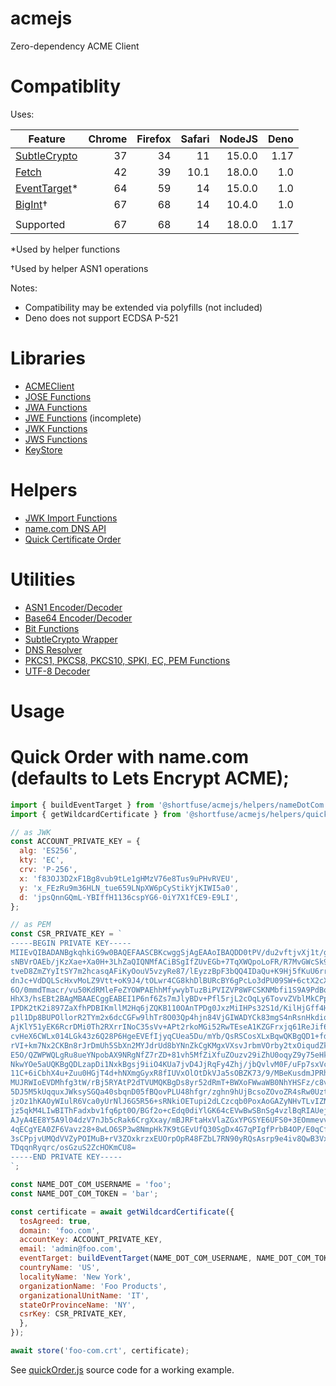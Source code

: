 # acmejs

Zero-dependency ACME Client

# Compatiblity

Uses:

| Feature                                                                                            | Chrome | Firefox | Safari | NodeJS | Deno |
| -------------------------------------------------------------------------------------------------- | -----: | ------: | -----: | -----: | ---: |
| [SubtleCrypto](https://developer.mozilla.org/en-US/docs/Web/API/SubtleCrypto)                      |     37 |      34 |     11 | 15.0.0 | 1.17 |
| [Fetch](https://developer.mozilla.org/en-US/docs/Web/API/Fetch)                                    |     42 |      39 |   10.1 | 18.0.0 |  1.0 |
| [EventTarget](https://developer.mozilla.org/en-US/docs/Web/API/EventTarget/EventTarget)*           |     64 |      59 |     14 | 15.0.0 |  1.0 |
| [BigInt](https://developer.mozilla.org/en-US/docs/Web/JavaScript/Reference/Global_Objects/BigInt)† |     67 |      68 |     14 | 10.4.0 |  1.0 |
|                                                                                                    |        |         |        |        |      |
| Supported                                                                                          |     67 |      68 |     14 | 18.0.0 | 1.17 |

*Used by helper functions

†Used by helper ASN1 operations

Notes:

* Compatibility may be extended via polyfills (not included)
* Deno does not support ECDSA P-521


# Libraries

* [ACMEClient](./lib/ACMEAgent.js)
* [JOSE Functions](./lib/jose.js)
* [JWA Functions](./lib/jwa.js)
* [JWE Functions](./lib/jwe.js) (incomplete)
* [JWK Functions](./lib/jwk.js)
* [JWS Functions](./lib/jws.js)
* [KeyStore](./lib/KeyStore.js)

# Helpers

* [JWK Import Functions](./helpers/jwkImporter.js)
* [name.com DNS API](./lib/nameDotCom.js)
* [Quick Certificate Order](./lib/quickOrder.js)

# Utilities

 * [ASN1 Encoder/Decoder](./utils/asn1.js)
 * [Base64 Encoder/Decoder](./utils/base64.js)
 * [Bit Functions](./utils/bit.js)
 * [SubtleCrypto Wrapper](./utils/crypto.js)
 * [DNS Resolver](./utils/dns.js)
 * [PKCS1, PKCS8, PKCS10, SPKI, EC, PEM Functions](./utils/certificate.js)
 * [UTF-8 Decoder](./utils/utf8.js)

# Usage


# Quick Order with name.com (defaults to Lets Encrypt ACME);

````js
import { buildEventTarget } from '@shortfuse/acmejs/helpers/nameDotCom.js';
import { getWildcardCertificate } from '@shortfuse/acmejs/helpers/quickOrder.js';

// as JWK
const ACCOUNT_PRIVATE_KEY = {
  alg: 'ES256',
  kty: 'EC',
  crv: 'P-256',
  x: 'f83OJ3D2xF1Bg8vub9tLe1gHMzV76e8Tus9uPHvRVEU',
  y: 'x_FEzRu9m36HLN_tue659LNpXW6pCyStikYjKIWI5a0',
  d: 'jpsQnnGQmL-YBIffH1136cspYG6-0iY7X1fCE9-E9LI',
};

// as PEM
const CSR_PRIVATE_KEY = `
-----BEGIN PRIVATE KEY-----
MIIEvQIBADANBgkqhkiG9w0BAQEFAASCBKcwggSjAgEAAoIBAQDD0tPV/du2vftjvXj1t/gXTK39
sNBVrOAEb/jKzXae+Xa0H+3LhZaQIQNMfACiBSgIfZUvEGb+7TqXWQpoLoFR/R7MvGWcSk98JyrV
tveD8ZmZYyItSY7m2hcasqAFiKyOouV5vzyRe87/lEyzzBpF3bQQ4IDaQu+K9Hj5fKuU6rrOeOhs
dnJc+VdDQLScHxvMoLZ9Vtt+oK9J4/tOLwr4CG8khDlBURcBY6gPcLo3dPU09SW+6ctX2cX4mkXx
6O/0mmdTmacr/vu50KdRMleFeZYOWPAEhhMfywybTuzBiPVIZVP8WFCSKNMbfi1S9A9PdBqnebww
HhX3/hsEBt2BAgMBAAECggEABEI1P6nf6Zs7mJlyBDv+Pfl5rjL2cOqLy6TovvZVblMkCPpJyFuN
IPDK2tK2i897ZaXfhPDBIKmllM2Hq6jZQKB110OAnTPDg0JxzMiIHPs32S1d/KilHjGff4Hjd4NX
p1l1Dp8BUPOllorR2TYm2x6dcCGFw9lhTr8O03Qp4hjn84VjGIWADYCk83mgS4nRsnHkdiqYnWx1
AjKlY51yEK6RcrDMi0Th2RXrrINoC35sVv+APt2rkoMGi52RwTEseA1KZGFrxjq61ReJif6p2VXE
cvHeX6CWLx014LGk43z6Q28P6HgeEVEfIjyqCUea5Du/mYb/QsRSCosXLxBqwQKBgQD1+fdC9ZiM
rVI+km7Nx2CKBn8rJrDmUh5SbXn2MYJdrUd8bYNnZkCgKMgxVXsvJrbmVOrby2txOiqudZkk5mD3
E5O/QZWPWQLgRu8ueYNpobAX9NRgNfZ7rZD+81vh5MfZiXfuZOuzv29iZhU0oqyZ9y75eHkLdrer
NkwYOe5aUQKBgQDLzapDi1NxkBgsj9iiO4KUa7jvD4JjRqFy4Zhj/jbQvlvM0F/uFp7sxVcHGx4r
11C+6iCbhX4u+Zuu0HGjT4d+hNXmgGyxR8fIUVxOlOtDkVJa5sOBZK73/9/MBeKusdmJPRhalZQf
MUJRWIoEVDMhfg3tW/rBj5RYAtP2dTVUMQKBgDs8yr52dRmT+BWXoFWwaWB0NhYHSFz/c8v4D4Ip
5DJ5M5kUqquxJWksySGQa40sbqnD05fBQovPLU48hfgr/zghn9hUjBcsoZOvoZR4sRw0UztBvA+7
jzOz1hKAOyWIulR6Vca0yUrNlJ6G5R56+sRNkiOETupi2dLCzcqb0PoxAoGAZyNHvTLvIZN4iGSr
jz5qkM4LIwBIThFadxbv1fq6pt0O/BGf2o+cEdq0diYlGK64cEVwBwSBnSg4vzlBqRIAUejLjwED
AJyA4EE8Y5A9l04dzV7nJb5cRak6CrgXxay/mBJRFtaHxVlaZGxYPGSYE6UFS0+3EOmmevvDZQBf
4qECgYEA0ZF6Vavz28+8wLO6SP3w8NmpHk7K9tGEvUfQ30SgDx4G7qPIgfPrbB4OP/E0qCfsIImi
3sCPpjvUMQdVVZyPOIMuB+rV3ZOxkrzxEUOrpOpR48FZbL7RN90yRQsAsrp9e4iv8QwB3VxLe7X0
TDqqnRyqrc/osGzuS2ZcHOKmCU8=
-----END PRIVATE KEY-----
`;

const NAME_DOT_COM_USERNAME = 'foo';
const NAME_DOT_COM_TOKEN = 'bar';

const certificate = await getWildcardCertificate({
  tosAgreed: true,
  domain: 'foo.com',
  accountKey: ACCOUNT_PRIVATE_KEY,
  email: 'admin@foo.com',
  eventTarget: buildEventTarget(NAME_DOT_COM_USERNAME, NAME_DOT_COM_TOKEN),
  countryName: 'US',
  localityName: 'New York',
  organizationName: 'Foo Products',
  organizationalUnitName: 'IT',
  stateOrProvinceName: 'NY',
  csrKey: CSR_PRIVATE_KEY,
  },
});

await store('foo-com.crt', certificate);
````

See [quickOrder.js](./helpers/quickOrder.js) source code for a working example.
